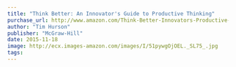 ```yaml
---
title: "Think Better: An Innovator's Guide to Productive Thinking"
purchase_url: http://www.amazon.com/Think-Better-Innovators-Productive-Thinking/dp/0071494936%3FSubscriptionId%3DAKIAIVZLK2PABGQI2KAQ%26tag%3Deverrail-20%26linkCode%3Dxm2%26camp%3D2025%26creative%3D165953%26creativeASIN%3D0071494936
author: "Tim Hurson"
publisher: "McGraw-Hill"
date: 2015-11-18
image: http://ecx.images-amazon.com/images/I/51pywgOjOEL._SL75_.jpg
tags:
---
```



